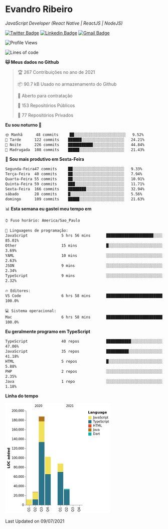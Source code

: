 # Evandro **Ribeiro**

*JavaScript Developer (React Native | ReactJS | NodeJS)*

[![Twitter Badge](https://img.shields.io/badge/-@ribeiroevandro-201B2D?style=flat-square&labelColor=201B2D&logo=twitter&logoColor=white&link=https://twitter.com/ribeiroevandro)](https://twitter.com/ribeiroevandro) 
[![Linkedin Badge](https://img.shields.io/badge/-Evandro%20Ribeiro-201B2D?style=flat-square&logo=Linkedin&logoColor=white&link=https://www.linkedin.com/in/ribeiroevandro)](https://www.linkedin.com/in/ribeiroevandro) 
[![Gmail Badge](https://img.shields.io/badge/-oi@ribeiroevandro.com.br-201B2D?style=flat-square&logo=Gmail&logoColor=white&link=mailto:oi@ribeiroevandro.com.br)](mailto:oi@ribeiroevandro.com.br)


<!--START_SECTION:waka-->
![Profile Views](http://img.shields.io/badge/Visualizac%C3%B5es%20do%20perfil-1-blue)

![Lines of code](https://img.shields.io/badge/Desde%20o%20Hello%20World%20eu%20escrevi-451287%20linhas%20de%20c%C3%B3digo-blue)

**🐱 Meus dados no Github** 

> 🏆 267 Contribuições no ano de 2021
 > 
> 📦 90.7 kB Usado no armazenamento do Github 
 > 
> 💼 Aberto para contratação
 > 
> 📜 153 Repositórios Públicos 
 > 
> 🔑 77 Repositórios Privados  
 > 
**Eu sou noturno 🦉** 

```text
🌞 Manhã      48 commits     ██░░░░░░░░░░░░░░░░░░░░░░░   9.52% 
🌆 Tarde      122 commits    ██████░░░░░░░░░░░░░░░░░░░   24.21% 
🌃 Noite      226 commits    ███████████░░░░░░░░░░░░░░   44.84% 
🌙 Madrugada  108 commits    █████░░░░░░░░░░░░░░░░░░░░   21.43%

```
📅 **Sou mais produtivo em Sexta-Feira** 

```text
Segunda-Feira47 commits     ██░░░░░░░░░░░░░░░░░░░░░░░   9.33% 
Terça-Feira  40 commits     ██░░░░░░░░░░░░░░░░░░░░░░░   7.94% 
Quarta-Feira 55 commits     ██░░░░░░░░░░░░░░░░░░░░░░░   10.91% 
Quinta-Feira 59 commits     ███░░░░░░░░░░░░░░░░░░░░░░   11.71% 
Sexta-Feira  166 commits    ████████░░░░░░░░░░░░░░░░░   32.94% 
sábado       28 commits     █░░░░░░░░░░░░░░░░░░░░░░░░   5.56% 
domingo      109 commits    █████░░░░░░░░░░░░░░░░░░░░   21.63%

```


📊 **Esta semana eu gastei meu tempo em** 

```text
⌚︎ Fuso horário: America/Sao_Paulo

💬 Linguagens de programação: 
JavaScript               5 hrs 56 mins       █████████████████████░░░░   85.01% 
Other                    15 mins             █░░░░░░░░░░░░░░░░░░░░░░░░   3.69% 
YAML                     10 mins             ░░░░░░░░░░░░░░░░░░░░░░░░░   2.63% 
JSON                     9 mins              ░░░░░░░░░░░░░░░░░░░░░░░░░   2.34% 
TypeScript               9 mins              ░░░░░░░░░░░░░░░░░░░░░░░░░   2.32%

🔥 Editores: 
VS Code                  6 hrs 58 mins       █████████████████████████   100.0%

💻 Sistema operacional: 
Mac                      6 hrs 58 mins       █████████████████████████   100.0%

```

**Eu geralmente programo em TypeScript** 

```text
TypeScript               40 repos            ███████████░░░░░░░░░░░░░░   47.06% 
JavaScript               35 repos            ██████████░░░░░░░░░░░░░░░   41.18% 
HTML                     5 repos             █░░░░░░░░░░░░░░░░░░░░░░░░   5.88% 
PHP                      2 repos             ░░░░░░░░░░░░░░░░░░░░░░░░░   2.35% 
Java                     1 repo              ░░░░░░░░░░░░░░░░░░░░░░░░░   1.18%

```


**Linha do tempo**

![Chart not found](https://raw.githubusercontent.com/ribeiroevandro/ribeiroevandro/master/charts/bar_graph.png) 


 Last Updated on 09/07/2021
<!--END_SECTION:waka-->
